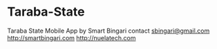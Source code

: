 # Taraba-State
Taraba State Mobile App by Smart Bingari 
contact sbingari@gmail.com
http://smartbingari.com
http://nuelatech.com
